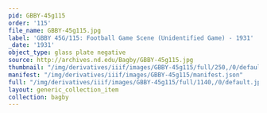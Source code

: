```yaml
---
pid: GBBY-45g115
order: '115'
file_name: GBBY-45g115.jpg
label: 'GBBY 45G/115: Football Game Scene (Unidentified Game) - 1931'
_date: '1931'
object_type: glass plate negative
source: http://archives.nd.edu/Bagby/GBBY-45g115.jpg
thumbnail: "/img/derivatives/iiif/images/GBBY-45g115/full/250,/0/default.jpg"
manifest: "/img/derivatives/iiif/images/GBBY-45g115/manifest.json"
full: "/img/derivatives/iiif/images/GBBY-45g115/full/1140,/0/default.jpg"
layout: generic_collection_item
collection: bagby
---
```

